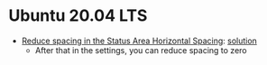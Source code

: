 # Ubuntu 20.04 LTS

* [Reduce spacing in the Status Area Horizontal Spacing](https://www.reddit.com/r/gnome/comments/a5n5hd/top_bar_spacing/): [solution](https://extensions.gnome.org/extension/355/status-area-horizontal-spacing/)
  * After that in the settings, you can reduce spacing to zero